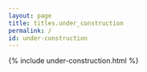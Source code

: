 ```yaml
---
layout: page
title: titles.under_construction
permalink: /
id: under-construction
---
```


{% include under-construction.html %}
